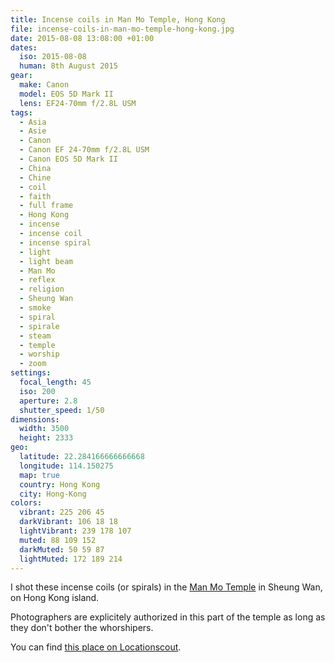 ```yaml
---
title: Incense coils in Man Mo Temple, Hong Kong
file: incense-coils-in-man-mo-temple-hong-kong.jpg
date: 2015-08-08 13:08:00 +01:00
dates:
  iso: 2015-08-08
  human: 8th August 2015
gear:
  make: Canon
  model: EOS 5D Mark II
  lens: EF24-70mm f/2.8L USM
tags:
  - Asia
  - Asie
  - Canon
  - Canon EF 24-70mm f/2.8L USM
  - Canon EOS 5D Mark II
  - China
  - Chine
  - coil
  - faith
  - full frame
  - Hong Kong
  - incense
  - incense coil
  - incense spiral
  - light
  - light beam
  - Man Mo
  - reflex
  - religion
  - Sheung Wan
  - smoke
  - spiral
  - spirale
  - steam
  - temple
  - worship
  - zoom
settings:
  focal_length: 45
  iso: 200
  aperture: 2.8
  shutter_speed: 1/50
dimensions:
  width: 3500
  height: 2333
geo:
  latitude: 22.284166666666668
  longitude: 114.150275
  map: true
  country: Hong Kong
  city: Hong-Kong
colors:
  vibrant: 225 206 45
  darkVibrant: 106 18 18
  lightVibrant: 239 178 107
  muted: 88 109 152
  darkMuted: 50 59 87
  lightMuted: 172 189 214
---
```


I shot these incense coils (or spirals) in the <a href="http://www.discoverhongkong.com/us/see-do/culture-heritage/chinese-temples/man-mo-temple.jsp">Man Mo Temple</a> in Sheung Wan, on Hong Kong island.

Photographers are explicitely authorized in this part of the temple as long as they don't bother the whorshipers.

You can find <a href="http://www.locationscout.net/hong-kong/1603-man-mo-temple-in-sheung-wan-on-hong-kong-island">this place on Locationscout</a>.
